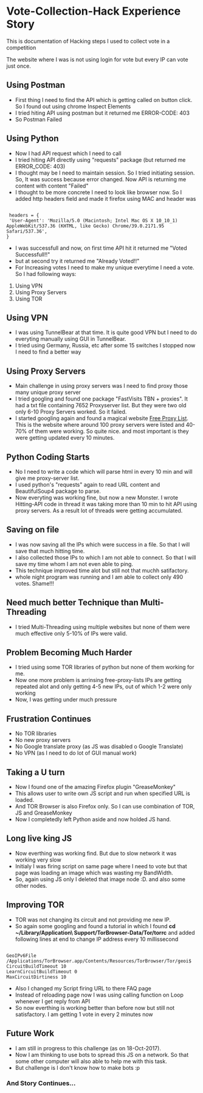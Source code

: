 # Vote-Collection-Hack Experience Story
This is documentation of Hacking steps I used to collect vote in a competition

The website where I was is not using login for vote but every IP can vote just once.

## Using Postman
- First thing I need to find the API which is getting called on button click. So I found out using chrome Inspect Elements
- I tried hiting API using postman but it returned me ERROR-CODE: 403
- So Postman Failed

## Using Python
- Now I had API request which I need to call
- I tried hiting API directly using "requests" package (but returned me ERROR_CODE: 403)
- I thought may be I need to maintain session. So I tried initiating session. So, It was success because error changed. Now API is returning me content with content "Failed"
- I thought to be more concrete I need to look like browser now. So I added http headers field and made it firefox using MAC and header was 
```

 headers = {
 'User-Agent': 'Mozilla/5.0 (Macintosh; Intel Mac OS X 10_10_1) AppleWebKit/537.36 (KHTML, like Gecko) Chrome/39.0.2171.95 Safari/537.36',
}
```
- I was successfull and now, on first time API hit it returned me "Voted Successfull!!"
- but at second try it returned me "Already Voted!!"
- For Increasing votes I need to make my unique everytime I need a vote. So I had following ways:
1. Using VPN
2. Using Proxy Servers
3. Using TOR


## Using VPN
- I was using TunnelBear at that time. It is quite good VPN but I need to do everyting manually using GUI in TunnelBear.
- I tried using Germany, Russia, etc after some 15 switches I stopped now I need to find a better way


## Using Proxy Servers
- Main challenge in using proxy servers was I need to find proxy those many unique proxy server
- I tried googling and found one package "FastVisits TBN + proxies". It had a txt file containing 7652 Proxyserver list. But they were two old only 6-10 Proxy Servers worked. So it failed.
- I started googling again and found a magical website [Free Proxy List](free-proxy-list.net/anonymous-proxy.html). This is the website where around 100 proxy servers were listed and 40-70% of them were working. So quite nice. and most important is they were getting updated every 10 minutes.


## Python Coding Starts
- No I need to write a code which will parse html in every 10 min and will give me proxy-server list.
- I used python's "requests" again to read URL content and BeautifulSoup4 package to parse.
- Now everyting was working fine, but now a new Monster. I wrote Hitting-API code in thread it was taking more than 10 min to hit API using proxy servers. As a result lot of threads were getting accumulated.


## Saving on file
- I was now saving all the IPs which were success in a file. So that I will save that much hitting time.
- I also collected those IPs to which I am not able to connect. So that I will save my time whom I am not even able to ping. 
- This technique improved time alot but still not that muchh satifactory.
- whole night program was running and I am able to collect only 490 votes. Shame!!!


## Need much better Technique than Multi-Threading
- I tried Multi-Threading using multiple websites but none of them were much effective only 5-10% of IPs were valid.

## Problem Becoming Much Harder
- I tried using some TOR libraries of python but none of them working for me.
- Now one more problem is arrinsing free-proxy-lists IPs are getting repeated alot and only getting 4-5 new IPs, out of which 1-2 were only working
- Now, I was getting under much pressure

## Frustration Continues
- No TOR libraries
- No new proxy servers
- No Google translate proxy (as JS was disabled o Google Translate)
- No VPN (as I need to do lot of GUI manual work)

## Taking a U turn
- Now I found one of the amazing Firefox plugin "GreaseMonkey"
- This allows user to write own JS script and run when specified URL is loaded.
- And TOR Browser is also Firefox only. So I can use combination of TOR, JS and GreaseMonkey
- Now I completedly left Python aside and now holded JS hand.

## Long live king JS
- Now everthing was working find. But due to slow network it was working very slow
- Initialy I was firing script on same page where I need to vote but that page was loading an image which was wasting my BandWidth.
- So, again using JS only I deleted that image node :D. and also some other nodes.


## Improving TOR
- TOR was not changing its circuit and not providing me new IP.
- So again some googling and found a tutorial in which I found **cd ~/Library/Application\ Support/TorBrowser-Data/Tor/torrc** and added following lines at end to change IP address every 10 millissecond
```

GeoIPv6File /Applications/TorBrowser.app/Contents/Resources/TorBrowser/Tor/geoi$
CircuitBuildTimeout 10
LearnCircuitBuildTimeout 0
MaxCircuitDirtiness 10
```
- Also I changed my Script firing URL to there FAQ page
- Instead of reloading page now I was using calling function on Loop whenever I get reply from API
- So now everthing is working better than before now but still not satisfactory. I am getting 1 vote in every 2 minutes now

## Future Work
- I am still in progress to this challenge (as on 18-Oct-2017).
- Now I am thinking to use bots to spread this JS on a network. So that some other computer will also able to help me with this task.
- But challenge is I don't know how to make bots :p

### And Story Continues...
